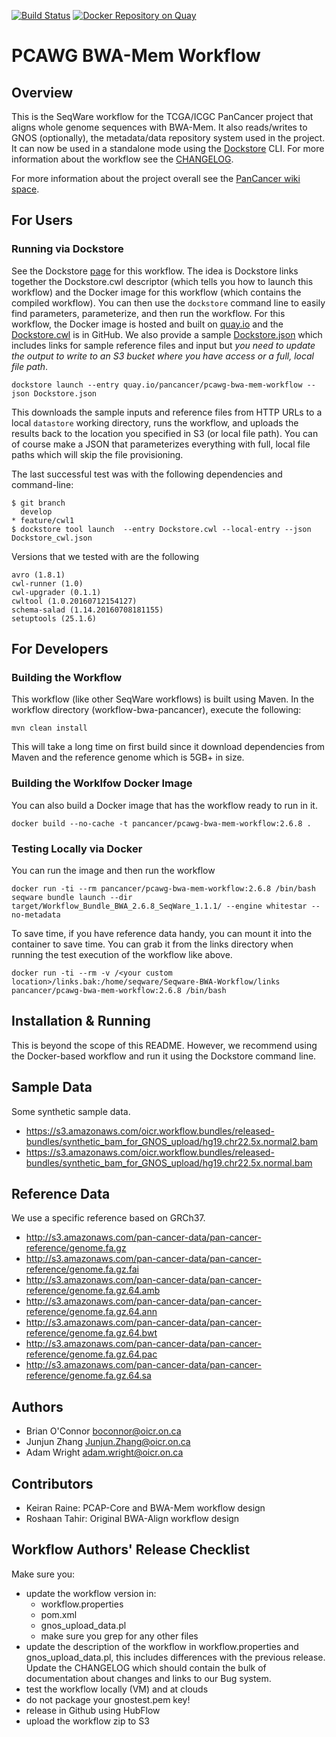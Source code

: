 [![Build Status](https://travis-ci.org/ICGC-TCGA-PanCancer/Seqware-BWA-Workflow.svg?branch=develop)](https://travis-ci.org/ICGC-TCGA-PanCancer/Seqware-BWA-Workflow)
[![Docker Repository on Quay](https://quay.io/repository/pancancer/pcawg-bwa-mem-workflow/status "Docker Repository on Quay")](https://quay.io/repository/pancancer/pcawg-bwa-mem-workflow)

# PCAWG BWA-Mem Workflow

## Overview

This is the SeqWare workflow for the TCGA/ICGC PanCancer project that aligns
whole genome sequences with BWA-Mem.  It also reads/writes to GNOS (optionally), the metadata/data
repository system used in the project.  It can now be used in a standalone mode
using the [Dockstore](http://dockstore.org) CLI.
For more information about the workflow see the [CHANGELOG](CHANGELOG.md).

For more information about the project overall see the
[PanCancer wiki space](https://wiki.oicr.on.ca/display/PANCANCER/PANCANCER+Home).

## For Users

### Running via Dockstore

See the Dockstore [page](https://www.dockstore.org/containers/quay.io/pancancer/pcawg-bwa-mem-workflow) for this
 workflow.  The idea is Dockstore links together the Dockstore.cwl descriptor (which tells you how to launch this workflow)
 and the Docker image for this workflow (which contains the compiled workflow).  You can then use the `dockstore` command
 line to easily find parameters, parameterize, and then run the workflow. For this workflow, the Docker image is hosted
 and built on [quay.io](https://quay.io/repository/pancancer/pcawg-bwa-mem-workflow) and the [Dockstore.cwl](Dockstore.cwl)
 is in GitHub.  We also provide a sample [Dockstore.json](Dockstore.json) which includes links for sample reference files
 and input but *you need to update the output to write to an S3 bucket where you have access or a full, local file path*.

    dockstore launch --entry quay.io/pancancer/pcawg-bwa-mem-workflow --json Dockstore.json

This downloads the sample inputs and reference files from HTTP URLs to a local `datastore` working directory, runs the
workflow, and uploads the results back to the location you specified in S3 (or local file path).  You can of course
make a JSON that parameterizes everything with full, local file paths which will skip the file provisioning.

The last successful test was with the following dependencies and command-line:

```
$ git branch
  develop
* feature/cwl1
$ dockstore tool launch  --entry Dockstore.cwl --local-entry --json Dockstore_cwl.json
```

Versions that we tested with are the following 
```
avro (1.8.1)
cwl-runner (1.0)
cwl-upgrader (0.1.1)
cwltool (1.0.20160712154127)
schema-salad (1.14.20160708181155)
setuptools (25.1.6)
```

## For Developers

### Building the Workflow

This workflow (like other SeqWare workflows) is built using Maven.  In the
workflow directory (workflow-bwa-pancancer), execute the following:

    mvn clean install

This will take a long time on first build since it download dependencies from Maven
and the reference genome which is 5GB+ in size.

### Building the Worklfow Docker Image

You can also build a Docker image that has the workflow ready to run in it.

    docker build --no-cache -t pancancer/pcawg-bwa-mem-workflow:2.6.8 .

### Testing Locally via Docker

You can run the image and then run the workflow

    docker run -ti --rm pancancer/pcawg-bwa-mem-workflow:2.6.8 /bin/bash
    seqware bundle launch --dir target/Workflow_Bundle_BWA_2.6.8_SeqWare_1.1.1/ --engine whitestar --no-metadata

To save time, if you have reference data handy, you can mount it into the container to save time. You can grab it from the links directory when running the test execution of the workflow like above.  

    docker run -ti --rm -v /<your custom location>/links.bak:/home/seqware/Seqware-BWA-Workflow/links  pancancer/pcawg-bwa-mem-workflow:2.6.8 /bin/bash


## Installation & Running

This is beyond the scope of this README.  However, we recommend using the Docker-based workflow
and run it using the Dockstore command line.

## Sample Data

Some synthetic sample data.

* https://s3.amazonaws.com/oicr.workflow.bundles/released-bundles/synthetic_bam_for_GNOS_upload/hg19.chr22.5x.normal2.bam
* https://s3.amazonaws.com/oicr.workflow.bundles/released-bundles/synthetic_bam_for_GNOS_upload/hg19.chr22.5x.normal.bam

## Reference Data

We use a specific reference based on GRCh37.

* http://s3.amazonaws.com/pan-cancer-data/pan-cancer-reference/genome.fa.gz
* http://s3.amazonaws.com/pan-cancer-data/pan-cancer-reference/genome.fa.gz.fai
* http://s3.amazonaws.com/pan-cancer-data/pan-cancer-reference/genome.fa.gz.64.amb
* http://s3.amazonaws.com/pan-cancer-data/pan-cancer-reference/genome.fa.gz.64.ann
* http://s3.amazonaws.com/pan-cancer-data/pan-cancer-reference/genome.fa.gz.64.bwt
* http://s3.amazonaws.com/pan-cancer-data/pan-cancer-reference/genome.fa.gz.64.pac
* http://s3.amazonaws.com/pan-cancer-data/pan-cancer-reference/genome.fa.gz.64.sa

## Authors

* Brian O'Connor <boconnor@oicr.on.ca>
* Junjun Zhang <Junjun.Zhang@oicr.on.ca>
* Adam Wright <adam.wright@oicr.on.ca>

## Contributors

* Keiran Raine: PCAP-Core and BWA-Mem workflow design
* Roshaan Tahir: Original BWA-Align workflow design

## Workflow Authors' Release Checklist

Make sure you:

* update the workflow version in:
    * workflow.properties
    * pom.xml
    * gnos\_upload\_data.pl
    * make sure you grep for any other files
* update the description of the workflow in workflow.properties and gnos\_upload\_data.pl, this includes differences with the previous release. Update the CHANGELOG which should contain the bulk of documentation about changes and links to our Bug system.
* test the workflow locally (VM) and at clouds
* do not package your gnostest.pem key!
* release in Github using HubFlow
* upload the workflow zip to S3
